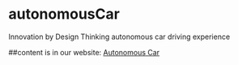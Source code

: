 # autonomousCar
Innovation by Design Thinking autonomous car driving experience 

##content is in our website: [Autonomous Car](https://junjunguo.github.io/autonomousCar/)
